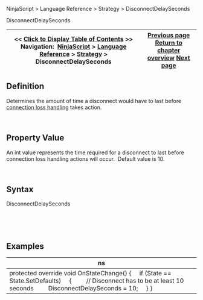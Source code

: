 ﻿


NinjaScript \> Language Reference \> Strategy \> DisconnectDelaySeconds






















DisconnectDelaySeconds







| \<\< [Click to Display Table of Contents](disconnectdelayseconds.md) \>\> **Navigation:**     [NinjaScript](ninjascript-1.md) \> [Language Reference](language_reference_wip-1.md) \> [Strategy](strategy-1.md) \> DisconnectDelaySeconds | [Previous page](defaultquantity-1.md) [Return to chapter overview](strategy-1.md) [Next page](entriesperdirection-1.md) |
| --- | --- |











## Definition


Determines the amount of time a disconnect would have to last before [connection loss handling](connectionlosshandling-1.md) takes action. 


 


## Property Value


An int value represents the time required for a disconnect to last before connection loss handling actions will occur.  Default value is 10\.


 


## Syntax


DisconnectDelaySeconds


 


 


## 


## Examples




| ns |
| --- |
| protected override void OnStateChange() {      if (State \=\= State.SetDefaults)      {          // Disconnect has to be at least 10 seconds          DisconnectDelaySeconds \= 10;      } } |









